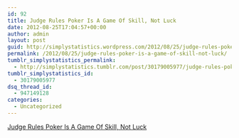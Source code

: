 ```yaml
---
id: 92
title: Judge Rules Poker Is A Game Of Skill, Not Luck
date: 2012-08-25T17:04:57+00:00
author: admin
layout: post
guid: http://simplystatistics.wordpress.com/2012/08/25/judge-rules-poker-is-a-game-of-skill-not-luck
permalink: /2012/08/25/judge-rules-poker-is-a-game-of-skill-not-luck/
tumblr_simplystatistics_permalink:
  - http://simplystatistics.tumblr.com/post/30179005977/judge-rules-poker-is-a-game-of-skill-not-luck
tumblr_simplystatistics_id:
  - 30179005977
dsq_thread_id:
  - 947149128
categories:
  - Uncategorized
---
```

[Judge Rules Poker Is A Game Of Skill, Not Luck](http://www.npr.org/2012/08/22/159833145/judge-rules-poker-is-a-game-of-skill-not-luck)